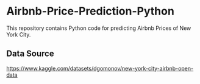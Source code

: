 # Airbnb-Price-Prediction-Python
This repository contains Python code for predicting Airbnb Prices of New York City. 

## Data Source
https://www.kaggle.com/datasets/dgomonov/new-york-city-airbnb-open-data
